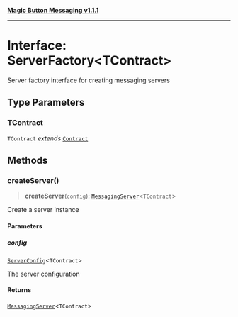 [**Magic Button Messaging v1.1.1**](../README.md)

***

# Interface: ServerFactory\<TContract\>

Server factory interface for creating messaging servers

## Type Parameters

### TContract

`TContract` *extends* [`Contract`](../type-aliases/Contract.md)

## Methods

### createServer()

> **createServer**(`config`): [`MessagingServer`](../classes/MessagingServer.md)\<`TContract`\>

Create a server instance

#### Parameters

##### config

[`ServerConfig`](ServerConfig.md)\<`TContract`\>

The server configuration

#### Returns

[`MessagingServer`](../classes/MessagingServer.md)\<`TContract`\>

